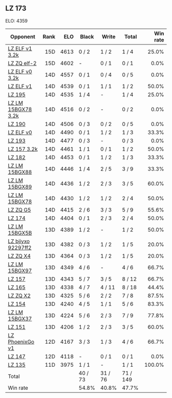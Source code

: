 ## LZ 173 ##

ELO: 4359

Opponent | Rank | ELO | Black | Write | Total | Win rate
---------|-----:|----:|-------|-------|-------|-------:
[LZ ELF v1 3.2k](LZ%20ELF%20v1%203.2k.md) | 15D | 4613 | 0 / 2 | 1 / 2 | 1 / 4 | 25.0%
[LZ ZQ elf-2](LZ%20ZQ%20elf-2.md) | 15D | 4602 | - | 0 / 1 | 0 / 1 | 0.0%
[LZ ELF v0 3.2k](LZ%20ELF%20v0%203.2k.md) | 14D | 4557 | 0 / 1 | 0 / 4 | 0 / 5 | 0.0%
[LZ ELF v1](LZ%20ELF%20v1.md) | 14D | 4539 | 0 / 1 | 1 / 1 | 1 / 2 | 50.0%
[LZ 195](LZ%20195.md) | 14D | 4535 | 1 / 4 | - | 1 / 4 | 25.0%
[LZ LM 15BGX78 3.2k](LZ%20LM%2015BGX78%203.2k.md) | 14D | 4516 | 0 / 2 | - | 0 / 2 | 0.0%
[LZ 190](LZ%20190.md) | 14D | 4506 | 0 / 3 | 0 / 2 | 0 / 5 | 0.0%
[LZ ELF v0](LZ%20ELF%20v0.md) | 14D | 4490 | 0 / 1 | 1 / 2 | 1 / 3 | 33.3%
[LZ 193](LZ%20193.md) | 14D | 4477 | 0 / 3 | - | 0 / 3 | 0.0%
[LZ 157 3.2k](LZ%20157%203.2k.md) | 14D | 4461 | 1 / 1 | 0 / 1 | 1 / 2 | 50.0%
[LZ 182](LZ%20182.md) | 14D | 4453 | 0 / 1 | 1 / 2 | 1 / 3 | 33.3%
[LZ LM 15BGX88](LZ%20LM%2015BGX88.md) | 14D | 4446 | 1 / 4 | 2 / 5 | 3 / 9 | 33.3%
[LZ LM 15BGX89](LZ%20LM%2015BGX89.md) | 14D | 4436 | 1 / 2 | 2 / 3 | 3 / 5 | 60.0%
[LZ LM 15BGX78](LZ%20LM%2015BGX78.md) | 14D | 4430 | 1 / 2 | 1 / 2 | 2 / 4 | 50.0%
[LZ ZQ G5](LZ%20ZQ%20G5.md) | 14D | 4415 | 2 / 6 | 3 / 3 | 5 / 9 | 55.6%
[LZ 174](LZ%20174.md) | 14D | 4404 | 0 / 1 | 2 / 3 | 2 / 4 | 50.0%
[LZ LM 15BGX5B](LZ%20LM%2015BGX5B.md) | 13D | 4389 | 1 / 2 | - | 1 / 2 | 50.0%
[LZ bjiyxo 92297ff2](LZ%20bjiyxo%2092297ff2.md) | 13D | 4382 | 0 / 3 | 1 / 2 | 1 / 5 | 20.0%
[LZ ZQ X4](LZ%20ZQ%20X4.md) | 13D | 4364 | 0 / 3 | 1 / 2 | 1 / 5 | 20.0%
[LZ LM 15BGX97](LZ%20LM%2015BGX97.md) | 13D | 4349 | 4 / 6 | - | 4 / 6 | 66.7%
[LZ 157](LZ%20157.md) | 13D | 4343 | 5 / 7 | 3 / 5 | 8 / 12 | 66.7%
[LZ 165](LZ%20165.md) | 13D | 4338 | 4 / 7 | 4 / 11 | 8 / 18 | 44.4%
[LZ ZQ X2](LZ%20ZQ%20X2.md) | 13D | 4325 | 5 / 6 | 2 / 2 | 7 / 8 | 87.5%
[LZ 154](LZ%20154.md) | 13D | 4240 | 4 / 5 | 1 / 1 | 5 / 6 | 83.3%
[LZ LM 15BGX37](LZ%20LM%2015BGX37.md) | 13D | 4224 | 5 / 6 | 2 / 3 | 7 / 9 | 77.8%
[LZ 151](LZ%20151.md) | 13D | 4206 | 1 / 2 | 2 / 3 | 3 / 5 | 60.0%
[LZ PhoenixGo v1](LZ%20PhoenixGo%20v1.md) | 12D | 4167 | 3 / 3 | 1 / 3 | 4 / 6 | 66.7%
[LZ 147](LZ%20147.md) | 12D | 4118 | - | 0 / 1 | 0 / 1 | 0.0%
[LZ 135](LZ%20135.md) | 11D | 3975 | 1 / 1 | - | 1 / 1 | 100.0%
Total | | | 40 / 73 | 31 / 76 | 71 / 149 | 
Win rate| | | 54.8% | 40.8% | 47.7% | 
